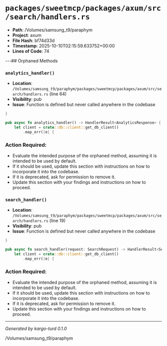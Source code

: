 # `packages/sweetmcp/packages/axum/src/search/handlers.rs`

- **Path**: /Volumes/samsung_t9/paraphym
- **Project**: axum
- **File Hash**: bf74d33d  
- **Timestamp**: 2025-10-10T02:15:59.633752+00:00  
- **Lines of Code**: 74

---## Orphaned Methods


### `analytics_handler()`

- **Location**: `/Volumes/samsung_t9/paraphym/packages/sweetmcp/packages/axum/src/search/handlers.rs` (line 64)
- **Visibility**: pub
- **Issue**: Function is defined but never called anywhere in the codebase

```rust
}

pub async fn analytics_handler() -> HandlerResult<AnalyticsResponse> {
    let client = crate::db::client::get_db_client()
        .map_err(|e| {
```

### Action Required:

- Evaluate the intended purpose of the orphaned method, assuming it is intended to be used by default.
- If it should be used, update this section with instructions on how to incorporate it into the codebase.
- If it is deprecated, ask for permission to remove it.
- Update this section with your findings and instructions on how to proceed.


### `search_handler()`

- **Location**: `/Volumes/samsung_t9/paraphym/packages/sweetmcp/packages/axum/src/search/handlers.rs` (line 19)
- **Visibility**: pub
- **Issue**: Function is defined but never called anywhere in the codebase

```rust
}

pub async fn search_handler(request: SearchRequest) -> HandlerResult<SearchResponse> {
    let client = crate::db::client::get_db_client()
        .map_err(|e| {
```

### Action Required:

- Evaluate the intended purpose of the orphaned method, assuming it is intended to be used by default.
- If it should be used, update this section with instructions on how to incorporate it into the codebase.
- If it is deprecated, ask for permission to remove it.
- Update this section with your findings and instructions on how to proceed.

---

*Generated by kargo-turd 0.1.0*

/Volumes/samsung_t9/paraphym